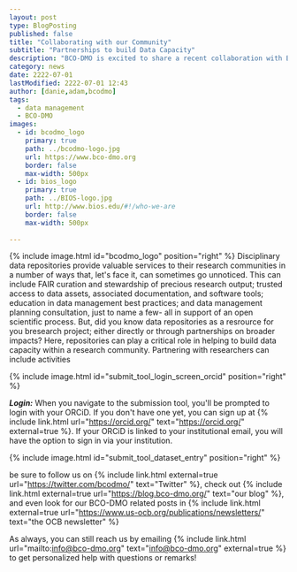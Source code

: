 ```yaml
---
layout: post
type: BlogPosting
published: false 
title: "Collaborating with our Community"
subtitle: "Partnerships to build Data Capacity"
description: "BCO-DMO is excited to share a recent collaboration with BIOS to build data and ocean literacy"
category: news
date: 2222-07-01
lastModified: 2222-07-01 12:43
author: [danie,adam,bcodmo] 
tags: 
  - data management
  - BCO-DMO
images:
  - id: bcodmo_logo
    primary: true
    path: ../bcodmo-logo.jpg
    url: https://www.bco-dmo.org
    border: false
    max-width: 500px
  - id: bios_logo
    primary: true
    path: ../BIOS-logo.jpg
    url: http://www.bios.edu/#!/who-we-are
    border: false
    max-width: 500px
 
---
```

{% include image.html id="bcodmo_logo" position="right" %}
Disciplinary data repositories provide valuable services to their research communities in a number of ways that, let's face it, can sometimes go unnoticed. This can include FAIR curation and stewardship of precious research output; trusted access to data assets, associated documentation, and software tools; education in data management best practices; and data management planning consultation, just to name a few- all in support of an open scientific process. 
But, did you know data repositories as a resrource for you bresearch project; either directly or through partnerships on broader impacts? Here, repositories can play a critical role in helping to build data capacity within a research community. Partnering with researchers can include activities 



{% include image.html id="submit_tool_login_screen_orcid" position="right" %}

**_Login:_** When you navigate to the submission tool, you'll be prompted to login with your ORCiD. If you don't have one yet, you can sign up at {% include link.html url="https://orcid.org/" text="https://orcid.org/" external=true %}. If your ORCiD is linked to your institutional email, you will have the option to sign in via your institution.


{% include image.html id="submit_tool_dataset_entry" position="right" %}


be sure to follow us on {% include link.html external=true url="https://twitter.com/bcodmo/" text="Twitter" %}, check out {% include link.html external=true url="https://blog.bco-dmo.org/" text="our blog" %}, and even look for our BCO-DMO related 
posts in {% include link.html external=true url="https://www.us-ocb.org/publications/newsletters/" text="the OCB newsletter" %}

As always, you can still reach us by emailing {% include link.html url="mailto:info@bco-dmo.org" text="info@bco-dmo.org" external=true %} to get personalized help with questions or remarks!
